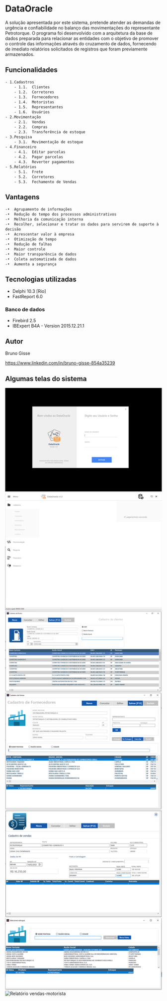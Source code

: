 # DataOracle
A solução apresentada por este sistema, pretende atender as demandas de urgência e confiabilidade no balanço das movimentações do representante Petrotorque.
O programa foi desenvolvido com a arquitetura da base de dados preparada para relacionar as entidades com o objetivo de promover o controle das informações através do cruzamento de dados, fornecendo de imediato relatórios solicitados de registros que foram previamente armazenados.

## Funcionalidades
    - 1.Cadastros
        - 1.1.	Clientes
        - 1.2.	Corretores
        - 1.3.	Fornecedores
        - 1.4.	Motoristas
        - 1.5.	Representantes
        - 1.6.	Usuários
    - 2.Movimentação
        - 2.1.	Vendas
        - 2.2.	Compras
        - 2.3.	Transferência de estoque
    - 3.Pesquisa
        - 3.1.	Movimentação de estoque
    - 4.Financeiro
        - 4.1.	Editar parcelas
        - 4.2.	Pagar parcelas	
        - 4.3.	Reverter pagamentos
    - 5.Relatórios
        - 5.1.	Frete
        - 5.2.	Corretores
        - 5.3.	Fechamento de Vendas
        
        
## Vantagens
    -•	Agrupamento de informações 
    -•	Redução do tempo dos processos administrativos
    -•	Melhoria da comunicação interna
    -•	Recolher, selecionar e tratar os dados para servirem de suporte à decisão
    -•	Acrescentar valor à empresa
    -•	Otimização de tempo
    -•	Redução de falhas
    -•	Maior controle
    -•	Maior transparência de dados
    -•	Coleta automatizada de dados
    -•	Aumenta a segurança

## Tecnologias utilizadas
- Delphi 10.3 [Rio]
- FastReport 6.0
### Banco de dados
- Firebird 2.5
- IBExpert B4A - Version 2015.12.21.1

## Autor

Bruno Gisse

https://www.linkedin.com/in/bruno-gisse-854a35239


## Algumas telas do sistema
![Login](https://github.com/brunogisse/assets/blob/main/DataOracle/Login.png)
![Principal](https://github.com/brunogisse/assets/blob/main/DataOracle/Principal.png)
![Cadastro de clientes](https://github.com/brunogisse/assets/blob/main/DataOracle/Cadastro%20de%20clientes.png)
![Cadastro de Fornecedores](https://github.com/brunogisse/assets/blob/main/DataOracle/Cadastro%20de%20Fornecedores.png)
![Vendas](https://github.com/brunogisse/assets/blob/main/DataOracle/Venda.png)
![Selecionar estoque venda](https://github.com/brunogisse/assets/blob/main/DataOracle/Selecionar%20Estoque.png)
![Relatório vendas-motorista](https://github.com/brunogisse/assets/blob/main/DataOracle/Relat%C3%B3rio%20vendas-motorista.png)

